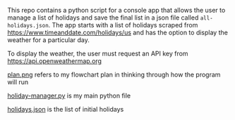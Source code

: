 This repo contains a python script for a console app that allows the user to manage a list of holidays and save the final list in a json file called ```all-holidays.json```. The app starts with a list of holidays scraped from https://www.timeanddate.com/holidays/us and has the option to display the weather for a particular day.

To display the weather, the user must request an API key from https://api.openweathermap.org

[plan.png](https://github.com/baylessshannon/holiday-manager/plan.png) refers to my flowchart plan in thinking through how the program will run

[holiday-manager.py](https://github.com/baylessshannon/holiday-manager/blob/master/holiday-manager.py) is my main python file

[holidays.json](https://github.com/baylessshannon/holiday-manager/blob/master/holidays.json) is the list of initial holidays
